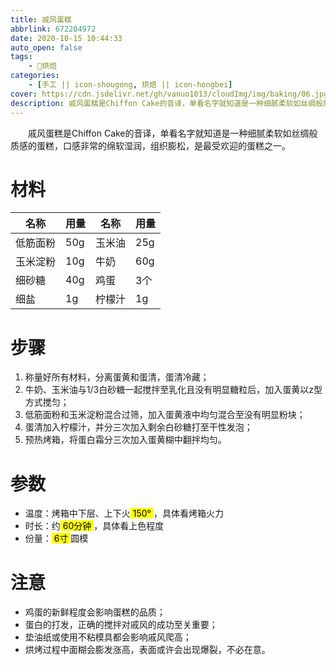 ```yaml
---
title: 戚风蛋糕
abbrlink: 672204972
date: 2020-10-15 10:44:33
auto_open: false
tags:
    - 🍰烘焙
categories:
    - [手工 || icon-shougong, 烘焙 || icon-hongbei]
cover: https://cdn.jsdelivr.net/gh/vanuo1013/cloudImg/img/baking/06.jpg
description: 戚风蛋糕是Chiffon Cake的音译，单看名字就知道是一种细腻柔软如丝绸般质感的蛋糕，口感非常的绵软湿润，组织膨松，是最受欢迎的蛋糕之一。
---
```


　　戚风蛋糕是Chiffon Cake的音译，单看名字就知道是一种细腻柔软如丝绸般质感的蛋糕，口感非常的绵软湿润，组织膨松，是最受欢迎的蛋糕之一。



# 材料

| 名称     | 用量 | 名称   | 用量 |
| -------- | ---- | ------ | ---- |
| 低筋面粉 | 50g  | 玉米油 | 25g  |
| 玉米淀粉 | 10g  | 牛奶   | 60g  |
| 细砂糖   | 40g  | 鸡蛋   | 3个  |
| 细盐     | 1g   | 柠檬汁 | 1g   |



# 步骤

1. 称量好所有材料，分离蛋黄和蛋清，蛋清冷藏；
2. 牛奶、玉米油与1/3白砂糖一起搅拌至乳化且没有明显糖粒后，加入蛋黄以z型方式搅匀；
3. 低筋面粉和玉米淀粉混合过筛，加入蛋黄液中均匀混合至没有明显粉块；
4. 蛋清加入柠檬汁，并分三次加入剩余白砂糖打至干性发泡；
5. 预热烤箱，将蛋白霜分三次加入蛋黄糊中翻拌均匀。



# 参数

+ 温度：烤箱中下层、上下火<mark> 150° </mark>，具体看烤箱火力
+ 时长：约<mark> 60分钟 </mark>，具体看上色程度
+ 份量：<mark> 6寸 </mark>圆模



# 注意

- 鸡蛋的新鲜程度会影响蛋糕的品质；
- 蛋白的打发，正确的搅拌对戚风的成功至关重要；
- 垫油纸或使用不粘模具都会影响戚风爬高；
- 烘烤过程中面糊会膨发涨高，表面或许会出现爆裂，不必在意。